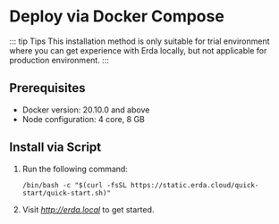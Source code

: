 # Deploy via Docker Compose

::: tip Tips
This installation method is only suitable for trial environment where you can get experience with Erda locally, but not applicable for production environment.
:::

## Prerequisites

- Docker version: 20.10.0 and above
- Node configuration: 4 core, 8 GB

## Install via Script

1. Run the following command:

   ```shell
   /bin/bash -c "$(curl -fsSL https://static.erda.cloud/quick-start/quick-start.sh)"
   ```

2. Visit *http://erda.local* to get started.
